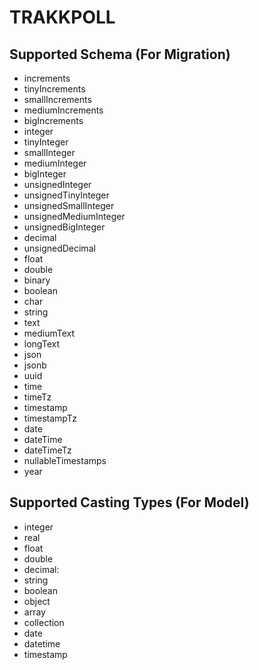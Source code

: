 # TRAKKPOLL

## Supported Schema (For Migration)

- increments
- tinyIncrements
- smallIncrements
- mediumIncrements
- bigIncrements
- integer
- tinyInteger
- smallInteger
- mediumInteger
- bigInteger
- unsignedInteger
- unsignedTinyInteger
- unsignedSmallInteger
- unsignedMediumInteger
- unsignedBigInteger
- decimal
- unsignedDecimal
- float
- double
- binary
- boolean
- char
- string
- text
- mediumText
- longText
- json
- jsonb
- uuid
- time
- timeTz
- timestamp
- timestampTz
- date
- dateTime
- dateTimeTz
- nullableTimestamps
- year

## Supported Casting Types (For Model)

- integer
- real 
- float 
- double
- decimal:<digits>
- string 
- boolean
- object
- array
- collection
- date
- datetime
- timestamp
